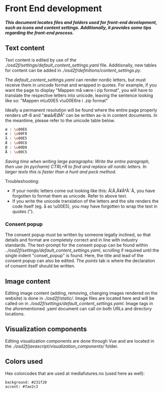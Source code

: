 # Front End development

##### This document locates files and folders used for front-end development, such as icons and content settings. Additionally, it provides some tips regarding the front-end process.

## Text content
Text content is edited by use of the *./osd2f/settings/default_content_settings.yaml*
file. Additionally, new tables for content can be added in *./osd2f/definitions/content_settings.py*.

The *default_content_settings.yaml* can render nordic letters, but must receive them in unicode format and 
wrapped in quotes. For example, if you want the page to display "Mappen må være i zip format", you will have
to translate the respective letters into unicode, leaving the sentence looking like so:
"Mappen m\u00E5 v\u00E6re i .zip format" 

Ideally a permanent resolution will be found where the entire page properly 
renders utf-8 and "æøåÆØÅ" can be written as-is in content documents. In the meantime, please refer to the unicode
table below.
```bash
æ : \u00E6
ø : \u00F8
å : \u00E5
Æ : \u00C6
Ø : \u00D8
Å : \u00C5
```
*Saving time when writing large paragraphs: Write the entire paragraph, then use (in pycharm) CTRL+R to find and 
replace all nordic letters. In larger texts this is faster than a hunt and peck method.* 

Troubleshooting: 
- If your nordic letters come out looking like this: Ã¦Ã¸Ã¥Ã†Ã˜Ã, you have forgotten to format them as unicode. Refer to above text.
- If you write the unicode translation of the letters and the site renders the code itself (eg. å as \u00E5), you may have forgotten to wrap the text in quotes (").

### Consent popup
The consent popup must be written by someone legally inclined, so that details and format are completely correct
and in line with industry standards. The text-prompt for the consent popup can be found within 
*../osd2f/settings/default_content_settings.yaml*, scrolling if required until the single indent "conset_popup" 
is found. Here, the title and lead of the consent popup can also be edited. The *points* tab is where the declaration
of consent itself should be written.

## Image content
Editing image content (adding, removing, changing images rendered on the website) 
is done in *./osd2f/static/*. Image files are located here and will be called on 
in *./osd2f/settings/default_content_settings.yaml*. Image tags in the aforementioned .yaml document
can call on both URLs and directory locations.

## Visualization components
Editing visualization components are done through Vue and are located in
the *./osd2f/javascript/visualization_components/* folder.

## Colors used

Hex colorcodes that are used at mediafutures.no (used here as well):
```
background: #231f20
accent: #7ae2c3
```
